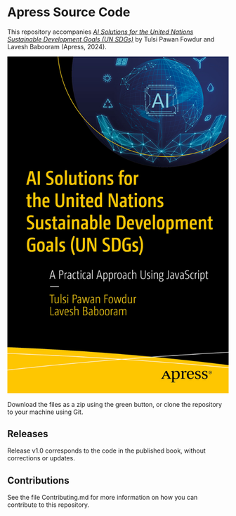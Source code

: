 # Apress Source Code

This repository accompanies [*AI Solutions for the United Nations Sustainable Development Goals (UN SDGs)*](https://link.springer.com/book/9798868805387) by  Tulsi Pawan Fowdur and Lavesh Babooram (Apress, 2024).

[comment]: #cover
![Cover image](979-8-8688-0538-7.jpg)

Download the files as a zip using the green button, or clone the repository to your machine using Git.

## Releases

Release v1.0 corresponds to the code in the published book, without corrections or updates.

## Contributions

See the file Contributing.md for more information on how you can contribute to this repository.